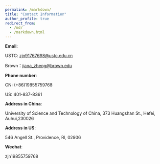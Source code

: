 ```yaml
---
permalink: /markdown/
title: "Contact Information"
author_profile: true
redirect_from: 
  - /md/
  - /markdown.html
---
```



**Email**: 

USTC: zjn91767698@ustc.edu.cn

Brown：jiana_zheng@brown.edu

**Phone number**: 

CN: (+86)19855759768

US: 401-837-8361

**Address in China**:  

University of Science and Technology of China, 373 Huangshan St., Hefei, Auhui,230026

**Address in US**: 

546 Angell St., Providence, RI, 02906

**Wechat**:

zjn19855759768
